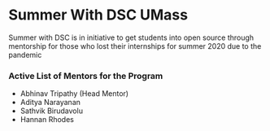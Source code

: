 # Summer With DSC UMass
Summer with DSC is in initiative to get students into open source through mentorship for those who lost their internships for summer 2020 due to the pandemic

### Active List of Mentors for the Program
- Abhinav Tripathy (Head Mentor)
- Aditya Narayanan 
- Sathvik Birudavolu 
- Hannan Rhodes


